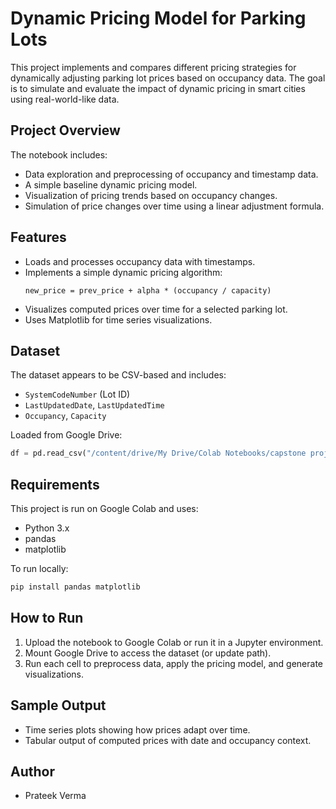# Dynamic Pricing Model for Parking Lots

This project implements and compares different pricing strategies for dynamically adjusting parking lot prices based on occupancy data. The goal is to simulate and evaluate the impact of dynamic pricing in smart cities using real-world-like data.

## Project Overview

The notebook includes:
- Data exploration and preprocessing of occupancy and timestamp data.
- A simple baseline dynamic pricing model.
- Visualization of pricing trends based on occupancy changes.
- Simulation of price changes over time using a linear adjustment formula.

## Features

- Loads and processes occupancy data with timestamps.
- Implements a simple dynamic pricing algorithm:
  ```
  new_price = prev_price + alpha * (occupancy / capacity)
  ```
- Visualizes computed prices over time for a selected parking lot.
- Uses Matplotlib for time series visualizations.

## Dataset

The dataset appears to be CSV-based and includes:
- `SystemCodeNumber` (Lot ID)
- `LastUpdatedDate`, `LastUpdatedTime`
- `Occupancy`, `Capacity`

Loaded from Google Drive:
```python
df = pd.read_csv("/content/drive/My Drive/Colab Notebooks/capstone project/dataset.csv")
```

## Requirements

This project is run on Google Colab and uses:

- Python 3.x
- pandas
- matplotlib

To run locally:
```bash
pip install pandas matplotlib
```

## How to Run

1. Upload the notebook to Google Colab or run it in a Jupyter environment.
2. Mount Google Drive to access the dataset (or update path).
3. Run each cell to preprocess data, apply the pricing model, and generate visualizations.

## Sample Output

- Time series plots showing how prices adapt over time.
- Tabular output of computed prices with date and occupancy context.

##  Author

- Prateek Verma


